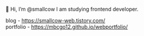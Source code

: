 👋 Hi, I’m @smallcow
I am studying frontend developer.

blog - https://smallcow-web.tistory.com/ </br>
portfolio - https://mbcgo12.github.io/webportfolio/
